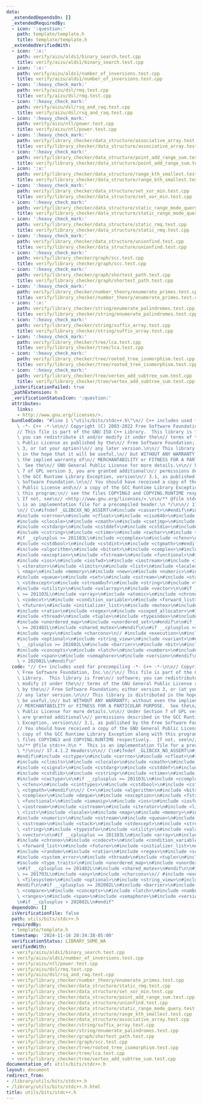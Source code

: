 ```yaml
---
data:
  _extendedDependsOn: []
  _extendedRequiredBy:
  - icon: ':question:'
    path: template/template.h
    title: template/template.h
  _extendedVerifiedWith:
  - icon: ':x:'
    path: verify/aizu/alds1/binary_search.test.cpp
    title: verify/aizu/alds1/binary_search.test.cpp
  - icon: ':x:'
    path: verify/aizu/alds1/number_of_inversions.test.cpp
    title: verify/aizu/alds1/number_of_inversions.test.cpp
  - icon: ':heavy_check_mark:'
    path: verify/aizu/dsl/rmq.test.cpp
    title: verify/aizu/dsl/rmq.test.cpp
  - icon: ':heavy_check_mark:'
    path: verify/aizu/dsl/rsq_and_raq.test.cpp
    title: verify/aizu/dsl/rsq_and_raq.test.cpp
  - icon: ':heavy_check_mark:'
    path: verify/aizu/ntl/power.test.cpp
    title: verify/aizu/ntl/power.test.cpp
  - icon: ':heavy_check_mark:'
    path: verify/library_checker/data_structure/associative_array.test.cpp
    title: verify/library_checker/data_structure/associative_array.test.cpp
  - icon: ':heavy_check_mark:'
    path: verify/library_checker/data_structure/point_add_range_sum.test.cpp
    title: verify/library_checker/data_structure/point_add_range_sum.test.cpp
  - icon: ':x:'
    path: verify/library_checker/data_structure/range_kth_smallest.test.cpp
    title: verify/library_checker/data_structure/range_kth_smallest.test.cpp
  - icon: ':heavy_check_mark:'
    path: verify/library_checker/data_structure/set_xor_min.test.cpp
    title: verify/library_checker/data_structure/set_xor_min.test.cpp
  - icon: ':heavy_check_mark:'
    path: verify/library_checker/data_structure/static_range_mode_query.test.cpp
    title: verify/library_checker/data_structure/static_range_mode_query.test.cpp
  - icon: ':heavy_check_mark:'
    path: verify/library_checker/data_structure/static_rmq.test.cpp
    title: verify/library_checker/data_structure/static_rmq.test.cpp
  - icon: ':heavy_check_mark:'
    path: verify/library_checker/data_structure/unionfind.test.cpp
    title: verify/library_checker/data_structure/unionfind.test.cpp
  - icon: ':heavy_check_mark:'
    path: verify/library_checker/graph/scc.test.cpp
    title: verify/library_checker/graph/scc.test.cpp
  - icon: ':heavy_check_mark:'
    path: verify/library_checker/graph/shortest_path.test.cpp
    title: verify/library_checker/graph/shortest_path.test.cpp
  - icon: ':heavy_check_mark:'
    path: verify/library_checker/number_theory/enumerate_primes.test.cpp
    title: verify/library_checker/number_theory/enumerate_primes.test.cpp
  - icon: ':x:'
    path: verify/library_checker/string/enumerate_palindromes.test.cpp
    title: verify/library_checker/string/enumerate_palindromes.test.cpp
  - icon: ':heavy_check_mark:'
    path: verify/library_checker/string/suffix_array.test.cpp
    title: verify/library_checker/string/suffix_array.test.cpp
  - icon: ':heavy_check_mark:'
    path: verify/library_checker/tree/lca.test.cpp
    title: verify/library_checker/tree/lca.test.cpp
  - icon: ':heavy_check_mark:'
    path: verify/library_checker/tree/rooted_tree_isomorphism.test.cpp
    title: verify/library_checker/tree/rooted_tree_isomorphism.test.cpp
  - icon: ':heavy_check_mark:'
    path: verify/library_checker/tree/vertex_add_subtree_sum.test.cpp
    title: verify/library_checker/tree/vertex_add_subtree_sum.test.cpp
  _isVerificationFailed: true
  _pathExtension: h
  _verificationStatusIcon: ':question:'
  attributes:
    links:
    - http://www.gnu.org/licenses/>.
  bundledCode: "#line 1 \"utils/bits/stdc++.h\"\n// C++ includes used for precompiling\
    \ -*- C++ -*-\n\n// Copyright (C) 2003-2022 Free Software Foundation, Inc.\n//\n\
    // This file is part of the GNU ISO C++ Library.  This library is free\n// software;\
    \ you can redistribute it and/or modify it under the\n// terms of the GNU General\
    \ Public License as published by the\n// Free Software Foundation; either version\
    \ 3, or (at your option)\n// any later version.\n\n// This library is distributed\
    \ in the hope that it will be useful,\n// but WITHOUT ANY WARRANTY; without even\
    \ the implied warranty of\n// MERCHANTABILITY or FITNESS FOR A PARTICULAR PURPOSE.\
    \  See the\n// GNU General Public License for more details.\n\n// Under Section\
    \ 7 of GPL version 3, you are granted additional\n// permissions described in\
    \ the GCC Runtime Library Exception, version\n// 3.1, as published by the Free\
    \ Software Foundation.\n\n// You should have received a copy of the GNU General\
    \ Public License and\n// a copy of the GCC Runtime Library Exception along with\
    \ this program;\n// see the files COPYING3 and COPYING.RUNTIME respectively. \
    \ If not, see\n// <http://www.gnu.org/licenses/>.\n\n/** @file stdc++.h\n *  This\
    \ is an implementation file for a precompiled header.\n */\n\n// 17.4.1.2 Headers\n\
    \n// C\n#ifndef _GLIBCXX_NO_ASSERT\n#include <cassert>\n#endif\n#include <cctype>\n\
    #include <cerrno>\n#include <cfloat>\n#include <ciso646>\n#include <climits>\n\
    #include <clocale>\n#include <cmath>\n#include <csetjmp>\n#include <csignal>\n\
    #include <cstdarg>\n#include <cstddef>\n#include <cstdio>\n#include <cstdlib>\n\
    #include <cstring>\n#include <ctime>\n#include <cwchar>\n#include <cwctype>\n\n\
    #if __cplusplus >= 201103L\n#include <ccomplex>\n#include <cfenv>\n#include <cinttypes>\n\
    #include <cstdbool>\n#include <cstdint>\n#include <ctgmath>\n#endif\n\n// C++\n\
    #include <algorithm>\n#include <bitset>\n#include <complex>\n#include <deque>\n\
    #include <exception>\n#include <fstream>\n#include <functional>\n#include <iomanip>\n\
    #include <ios>\n#include <iosfwd>\n#include <iostream>\n#include <istream>\n#include\
    \ <iterator>\n#include <limits>\n#include <list>\n#include <locale>\n#include\
    \ <map>\n#include <memory>\n#include <new>\n#include <numeric>\n#include <ostream>\n\
    #include <queue>\n#include <set>\n#include <sstream>\n#include <stack>\n#include\
    \ <stdexcept>\n#include <streambuf>\n#include <string>\n#include <typeinfo>\n\
    #include <utility>\n#include <valarray>\n#include <vector>\n\n#if __cplusplus\
    \ >= 201103L\n#include <array>\n#include <atomic>\n#include <chrono>\n#include\
    \ <codecvt>\n#include <condition_variable>\n#include <forward_list>\n#include\
    \ <future>\n#include <initializer_list>\n#include <mutex>\n#include <random>\n\
    #include <ratio>\n#include <regex>\n#include <scoped_allocator>\n#include <system_error>\n\
    #include <thread>\n#include <tuple>\n#include <typeindex>\n#include <type_traits>\n\
    #include <unordered_map>\n#include <unordered_set>\n#endif\n\n#if __cplusplus\
    \ >= 201402L\n#include <shared_mutex>\n#endif\n\n#if __cplusplus >= 201703L\n\
    #include <any>\n#include <charconv>\n// #include <execution>\n#include <filesystem>\n\
    #include <optional>\n#include <string_view>\n#include <variant>\n#endif\n\n#if\
    \ __cplusplus >= 202002L\n#include <barrier>\n#include <bit>\n#include <compare>\n\
    #include <concepts>\n#include <latch>\n#include <numbers>\n#include <ranges>\n\
    #include <span>\n#include <semaphore>\n#include <version>\n#endif\n\n#if __cplusplus\
    \ > 202002L\n#endif\n"
  code: "// C++ includes used for precompiling -*- C++ -*-\n\n// Copyright (C) 2003-2022\
    \ Free Software Foundation, Inc.\n//\n// This file is part of the GNU ISO C++\
    \ Library.  This library is free\n// software; you can redistribute it and/or\
    \ modify it under the\n// terms of the GNU General Public License as published\
    \ by the\n// Free Software Foundation; either version 3, or (at your option)\n\
    // any later version.\n\n// This library is distributed in the hope that it will\
    \ be useful,\n// but WITHOUT ANY WARRANTY; without even the implied warranty of\n\
    // MERCHANTABILITY or FITNESS FOR A PARTICULAR PURPOSE.  See the\n// GNU General\
    \ Public License for more details.\n\n// Under Section 7 of GPL version 3, you\
    \ are granted additional\n// permissions described in the GCC Runtime Library\
    \ Exception, version\n// 3.1, as published by the Free Software Foundation.\n\n\
    // You should have received a copy of the GNU General Public License and\n// a\
    \ copy of the GCC Runtime Library Exception along with this program;\n// see the\
    \ files COPYING3 and COPYING.RUNTIME respectively.  If not, see\n// <http://www.gnu.org/licenses/>.\n\
    \n/** @file stdc++.h\n *  This is an implementation file for a precompiled header.\n\
    \ */\n\n// 17.4.1.2 Headers\n\n// C\n#ifndef _GLIBCXX_NO_ASSERT\n#include <cassert>\n\
    #endif\n#include <cctype>\n#include <cerrno>\n#include <cfloat>\n#include <ciso646>\n\
    #include <climits>\n#include <clocale>\n#include <cmath>\n#include <csetjmp>\n\
    #include <csignal>\n#include <cstdarg>\n#include <cstddef>\n#include <cstdio>\n\
    #include <cstdlib>\n#include <cstring>\n#include <ctime>\n#include <cwchar>\n\
    #include <cwctype>\n\n#if __cplusplus >= 201103L\n#include <ccomplex>\n#include\
    \ <cfenv>\n#include <cinttypes>\n#include <cstdbool>\n#include <cstdint>\n#include\
    \ <ctgmath>\n#endif\n\n// C++\n#include <algorithm>\n#include <bitset>\n#include\
    \ <complex>\n#include <deque>\n#include <exception>\n#include <fstream>\n#include\
    \ <functional>\n#include <iomanip>\n#include <ios>\n#include <iosfwd>\n#include\
    \ <iostream>\n#include <istream>\n#include <iterator>\n#include <limits>\n#include\
    \ <list>\n#include <locale>\n#include <map>\n#include <memory>\n#include <new>\n\
    #include <numeric>\n#include <ostream>\n#include <queue>\n#include <set>\n#include\
    \ <sstream>\n#include <stack>\n#include <stdexcept>\n#include <streambuf>\n#include\
    \ <string>\n#include <typeinfo>\n#include <utility>\n#include <valarray>\n#include\
    \ <vector>\n\n#if __cplusplus >= 201103L\n#include <array>\n#include <atomic>\n\
    #include <chrono>\n#include <codecvt>\n#include <condition_variable>\n#include\
    \ <forward_list>\n#include <future>\n#include <initializer_list>\n#include <mutex>\n\
    #include <random>\n#include <ratio>\n#include <regex>\n#include <scoped_allocator>\n\
    #include <system_error>\n#include <thread>\n#include <tuple>\n#include <typeindex>\n\
    #include <type_traits>\n#include <unordered_map>\n#include <unordered_set>\n#endif\n\
    \n#if __cplusplus >= 201402L\n#include <shared_mutex>\n#endif\n\n#if __cplusplus\
    \ >= 201703L\n#include <any>\n#include <charconv>\n// #include <execution>\n#include\
    \ <filesystem>\n#include <optional>\n#include <string_view>\n#include <variant>\n\
    #endif\n\n#if __cplusplus >= 202002L\n#include <barrier>\n#include <bit>\n#include\
    \ <compare>\n#include <concepts>\n#include <latch>\n#include <numbers>\n#include\
    \ <ranges>\n#include <span>\n#include <semaphore>\n#include <version>\n#endif\n\
    \n#if __cplusplus > 202002L\n#endif"
  dependsOn: []
  isVerificationFile: false
  path: utils/bits/stdc++.h
  requiredBy:
  - template/template.h
  timestamp: '2024-11-16 20:34:38-05:00'
  verificationStatus: LIBRARY_SOME_WA
  verifiedWith:
  - verify/aizu/alds1/binary_search.test.cpp
  - verify/aizu/alds1/number_of_inversions.test.cpp
  - verify/aizu/ntl/power.test.cpp
  - verify/aizu/dsl/rmq.test.cpp
  - verify/aizu/dsl/rsq_and_raq.test.cpp
  - verify/library_checker/number_theory/enumerate_primes.test.cpp
  - verify/library_checker/data_structure/static_rmq.test.cpp
  - verify/library_checker/data_structure/set_xor_min.test.cpp
  - verify/library_checker/data_structure/point_add_range_sum.test.cpp
  - verify/library_checker/data_structure/unionfind.test.cpp
  - verify/library_checker/data_structure/static_range_mode_query.test.cpp
  - verify/library_checker/data_structure/range_kth_smallest.test.cpp
  - verify/library_checker/data_structure/associative_array.test.cpp
  - verify/library_checker/string/suffix_array.test.cpp
  - verify/library_checker/string/enumerate_palindromes.test.cpp
  - verify/library_checker/graph/shortest_path.test.cpp
  - verify/library_checker/graph/scc.test.cpp
  - verify/library_checker/tree/rooted_tree_isomorphism.test.cpp
  - verify/library_checker/tree/lca.test.cpp
  - verify/library_checker/tree/vertex_add_subtree_sum.test.cpp
documentation_of: utils/bits/stdc++.h
layout: document
redirect_from:
- /library/utils/bits/stdc++.h
- /library/utils/bits/stdc++.h.html
title: utils/bits/stdc++.h
---
```

